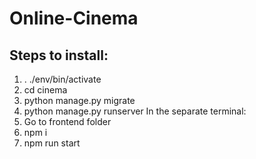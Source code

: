 # Online-Cinema

## Steps to install:
1. . ./env/bin/activate
2. cd cinema
3. python manage.py migrate
4. python manage.py runserver
In the separate terminal:
5. Go to frontend folder
6. npm i
7. npm run start
